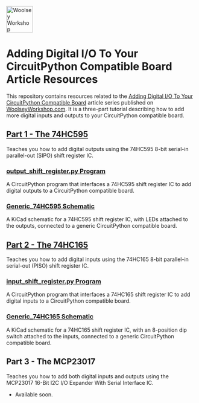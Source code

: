 <a href="https://www.woolseyworkshop.com"><img src="https://www.woolseyworkshop.com/wp-content/uploads/WWSLogoTitleLines.png" alt="Woolsey Workshop" height="70"></a>

# Adding Digital I/O To Your CircuitPython Compatible Board Article Resources
This repository contains resources related to the [Adding Digital I/O To Your CircuitPython Compatible Board](https://www.woolseyworkshop.com/2021/05/29/adding-digital-io-to-your-circuitpython-compatible-board-part-1-the-74hc595/) article series published on [WoolseyWorkshop.com](https://www.woolseyworkshop.com). It is a three-part tutorial describing how to add more digital inputs and outputs to your CircuitPython compatible board.

## [Part 1 - The 74HC595](https://www.woolseyworkshop.com/2021/05/29/adding-digital-io-to-your-circuitpython-compatible-board-part-1-the-74hc595/)
Teaches you how to add digital outputs using the 74HC595 8-bit serial-in parallel-out (SIPO) shift register IC.

### [output_shift_register.py Program](output_shift_register.py)
A CircuitPython program that interfaces a 74HC595 shift register IC to add digital outputs to a CircuitPython compatible board.

### [Generic_74HC595 Schematic](Generic_74HC595)
A KiCad schematic for a 74HC595 shift register IC, with LEDs attached to the outputs, connected to a generic CircuitPython compatible board.

## [Part 2 - The 74HC165](https://www.woolseyworkshop.com/2021/07/02/adding-digital-io-to-your-circuitpython-compatible-board-part-2-the-74hc165/)
Teaches you how to add digital inputs using the 74HC165 8-bit parallel-in serial-out (PISO) shift register IC.

### [input_shift_register.py Program](input_shift_register.py)
A CircuitPython program that interfaces a 74HC165 shift register IC to add digital inputs to a CircuitPython compatible board.

### [Generic_74HC165 Schematic](Generic_74HC165)
A KiCad schematic for a 74HC165 shift register IC, with an 8-position dip switch attached to the inputs, connected to a generic CircuitPython compatible board.

## Part 3 - The MCP23017
Teaches you how to add both digital inputs and outputs using the MCP23017 16-Bit I2C I/O Expander With Serial Interface IC.

- Available soon.
